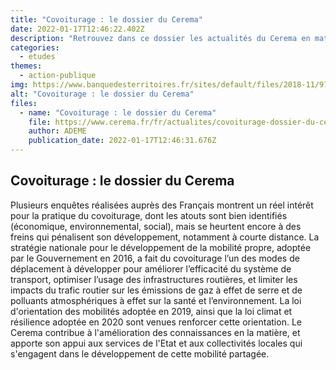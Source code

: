 ```yaml
---
title: "Covoiturage : le dossier du Cerema"
date: 2022-01-17T12:46:22.402Z
description: "Retrouvez dans ce dossier les actualités du Cerema en matière de covoiturage."
categories:
  - etudes
themes:
  - action-publique
img: https://www.banquedesterritoires.fr/sites/default/files/2018-11/974px-Agence_de_l%27environnement_et_de_la_maîtrise_de_l%27énergie_svg.png
alt: "Covoiturage : le dossier du Cerema"
files:
  - name: "Covoiturage : le dossier du Cerema"
    file: https://www.cerema.fr/fr/actualites/covoiturage-dossier-du-cerema
    author: ADEME
    publication_date: 2022-01-17T12:46:31.676Z
---
```



## Covoiturage : le dossier du Cerema

Plusieurs enquêtes réalisées auprès des Français montrent un réel intérêt pour la pratique du covoiturage, dont les atouts sont bien identifiés (économique, environnemental, social), mais se heurtent encore à des freins qui pénalisent son développement, notamment à courte distance.
La stratégie nationale pour le développement de la mobilité propre, adoptée par le Gouvernement en 2016, a fait du covoiturage l’un des modes de déplacement à développer pour améliorer l’efficacité du système de transport, optimiser l’usage des infrastructures routières, et limiter les impacts du trafic routier sur les émissions de gaz à effet de serre et de polluants atmosphériques à effet sur la santé et l’environnement. La loi d'orientation des mobilités adoptée en 2019, ainsi que la loi climat et résilience adoptée en 2020 sont venues renforcer cette orientation.
Le Cerema contribue à l'amélioration des connaissances en la matière, et apporte son appui aux services de l'Etat et aux collectivités locales qui s'engagent dans le développement de cette mobilité partagée.
